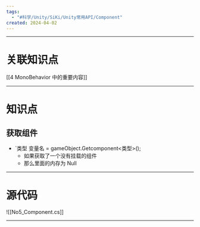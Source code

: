 ```yaml
---
tags:
  - "#科学/Unity/SiKi/Unity常用API/Component"
created: 2024-04-02
---
```


---
# 关联知识点

[[4 MonoBehavior 中的重要内容]]

---
# 知识点

## 获取组件

- `类型 变量名 = gameObject.Getcomponent<类型>();
	- 如果获取了一个没有挂载的组件
	- 那么里面的内存为 Null

---
# 源代码

![[No5_Component.cs]]

---